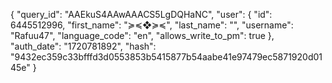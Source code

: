 {
  "query_id": "AAEkuS4AAwAAACS5LgDQHaNC",
  "user": {
    "id": 6445512996,
    "first_name": "≽≼❖≽≼",
    "last_name": "",
    "username": "Rafuu47",
    "language_code": "en",
    "allows_write_to_pm": true
  },
  "auth_date": "1720781892",
  "hash": "9432ec359c33bfffd3d0553853b5415877b54aabe41e97479ec5871920d0145e"
}
